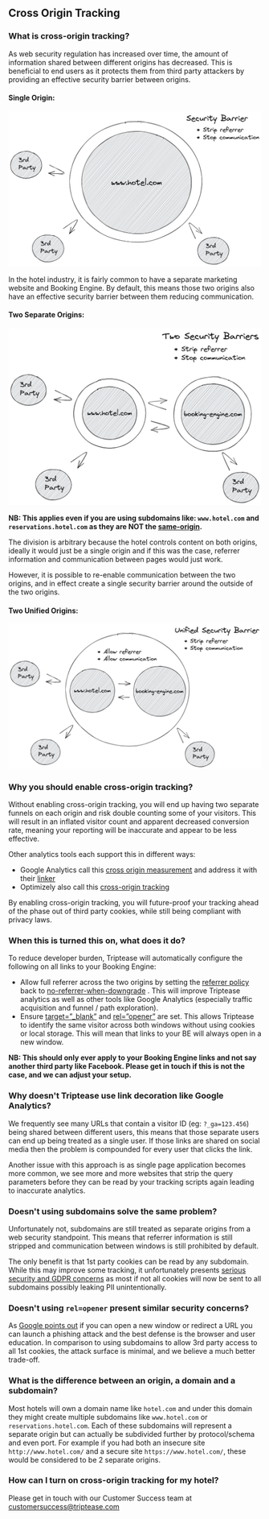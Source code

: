 ## Cross Origin Tracking

### What is cross-origin tracking?

As web security regulation has increased over time, the amount of information shared between different origins has
decreased. This is beneficial to end users as it protects them from third party attackers by providing an effective
security barrier between origins.

#### Single Origin:

![single-origin.png](assets/images/single-origin.png)

In the hotel industry, it is fairly common to have a separate marketing website and Booking Engine. By default, this
means those two origins also have an effective security barrier between them reducing communication.

#### Two Separate Origins:

![two-separate-origins.png](assets/images/two-separate-origins.png)

**NB: This applies even if you are using subdomains like: `www.hotel.com` and `reservations.hotel.com` as they are NOT
the [same-origin](https://developer.mozilla.org/en-US/docs/Web/Security/Same-origin_policy).**

The division is arbitrary because the hotel controls content on both origins, ideally it would just be a single origin
and if this was the case, referrer information and communication between pages would just work.

However, it is possible to re-enable communication between the two origins, and in effect create a single security
barrier around the outside of the two origins.

#### Two Unified Origins:

![two-unified-origins.png](assets/images/two-unified-origins.png)

### Why you should enable cross-origin tracking?

Without enabling cross-origin tracking, you will end up having two separate funnels on each origin and risk double
counting some of your visitors. This will result in an inflated visitor count and apparent decreased conversion rate,
meaning your reporting will be inaccurate and appear to be less effective.

Other analytics tools each support this in different ways:

- Google Analytics call
  this [cross origin measurement](https://developers.google.com/analytics/devguides/collection/analyticsjs/cross-origin)
  and address it with their [linker](https://developers.google.com/analytics/devguides/collection/analyticsjs/linker)
- Optimizely also call
  this [cross-origin tracking](https://support.optimizely.com/hc/en-us/articles/4410289774349-Cross-origin-tracking-in-Optimizely-Web)

By enabling cross-origin tracking, you will future-proof your tracking ahead of the phase out of third party cookies,
while still being compliant with privacy laws.

### When this is turned this on, what does it do?

To reduce developer burden, Triptease will automatically configure the following on all links to your Booking Engine:

- Allow full referrer across the two origins by setting
  the [referrer policy](https://developer.mozilla.org/en-US/docs/Web/HTTP/Headers/Referrer-Policy) back
  to [no-referrer-when-downgrade](https://developer.mozilla.org/en-US/docs/Web/HTTP/Headers/Referrer-Policy#:~:text=any%20referrer%20information.-,no%2Dreferrer%2Dwhen%2Ddowngrade,-Send%20the%20origin)
  . This will improve Triptease analytics as well as other tools like Google Analytics (especially traffic acquisition
  and funnel / path exploration).
- Ensure [target=”_blank”](https://developer.mozilla.org/en-US/docs/Web/HTML/Element/a#attr-target)
  and [rel=”opener”](https://developer.mozilla.org/en-US/docs/Web/HTML/Attributes/rel#attr-opener) are set. This allows
  Triptease to identify the same visitor across both windows without using cookies or local storage. This will mean that
  links to your BE will always open in a new window.

**NB: This should only ever apply to your Booking Engine links and not say another third party like Facebook. Please get
in touch if this is not the case, and we can adjust your setup.**

### Why doesn't Triptease use link decoration like Google Analytics?

We frequently see many URLs that contain a visitor ID (eg: `?_ga=123.456`) being shared between different users, this
means that those separate users can end up being treated as a single user. If those links are shared on social media
then the problem is compounded for every user that clicks the link.

Another issue with this approach is as single page application becomes more common, we see more and more websites that
strip the query parameters before they can be read by your tracking scripts again leading to inaccurate analytics.

### Doesn't using subdomains solve the same problem?

Unfortunately not, subdomains are still treated as separate origins from a web security standpoint. This means that
referrer information is still stripped and communication between windows is still prohibited by default.

The only benefit is that 1st party cookies can be read by any subdomain. While this may improve some tracking, it
unfortunately
presents [serious security and GDPR concerns](https://blog.lukaszolejnik.com/large-scale-analysis-of-dns-based-tracking-evasion-broad-data-leaks-included/)
as most if not all cookies will now be sent to all subdomains possibly leaking PII unintentionally.

### Doesn't using `rel=opener` present similar security concerns?

As [Google points out](https://bughunters.google.com/learn/invalid-reports/web-platform/navigation/5825028803002368)
if you can open a new window or redirect a URL you can launch a phishing attack and the best defense is the browser and
user education. In comparison to using subdomains to allow 3rd party access to all 1st cookies, the attack surface is
minimal, and we believe a much better trade-off.

### What is the difference between an origin, a domain and a subdomain?

Most hotels will own a domain name like `hotel.com` and under this domain they might create multiple subdomains
like `www.hotel.com` or `reservations.hotel.com`. Each of these subdomains will represent a separate origin but can
actually be subdivided further by protocol/schema and even port. For example if you had both an insecure
site `http://www.hotel.com/` and a secure site `https://www.hotel.com/`, these would be considered to be 2 separate
origins.

### How can I turn on cross-origin tracking for my hotel?

Please get in touch with our Customer Success team
at [customersuccess@triptease.com](mailto:customersuccess@triptease.com)